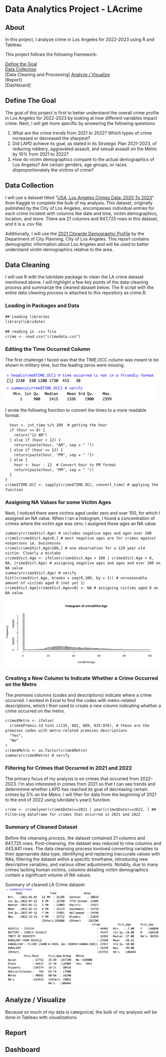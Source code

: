 # Data Analytics Project - LAcrime

## About

In this project, I analyze crime in Los Angeles for 2022-2023 using R and Tableau. 

This project follows the following framework:  

[Define the Goal](https://github.com/ChandlerTinagero/LAcrime/edit/main/README.md#define-the-goal)  
[Data Collection](https://github.com/ChandlerTinagero/LAcrime/blame/main/README.md#data-collection)  
[Data Cleaning and Processing] 
[Analyze / Visualize](https://github.com/ChandlerTinagero/LAcrime/blame/main/README.md#data-collection)  
[Report]  
[Dashboard]  

## Define The Goal

The goal of this project is first to better understand the overall crime profile in Los Angeles for 2022-2023 by looking at how different variables impact crime. Next, I will get more specific by answering the following questions:  
1. What are the crime trends from 2021 to 2022? Which types of crime increased or decreased the sharpest?  
2. Did LAPD achieve its goal, as stated in its Strategic Plan 2021-2023, of reducing robbery, aggravated assault, and sexual assault on the Metro by 10% from 2021 to 2022?  
3. How do victim demographics compare to the actual demographics of Los Angeles? Are certain genders, age groups, or races disproportionately the victims of crime?  

## Data Collection  

I will use a dataset titled "[USA, Los Angeles Crimes Data: 2020 To 2023](https://website-name.com](https://www.kaggle.com/datasets/ishmaelkiptoo/usa-los-angeles-crimes-data-2020-to-2023/data)https://www.kaggle.com/datasets/ishmaelkiptoo/usa-los-angeles-crimes-data-2020-to-2023/data)" from Kaggle to complete the bulk of my analysis. This dataset, originally published by the City of Los Angeles, encompasses individual entries for each crime incident with columns like date and time, victim demographics, location, and more. There are 21 columns and 847,725 rows in this dataset, and it is a .csv file.  

Additionally, I will use the [2021 Citywide Demographic Profile](https://planning.lacity.org/odocument/491f25dd-7c3f-4f53-984b-35b3038ecd05/standard_report_2021.pdf) by the Department of City Planning, City of Los Angeles. This report contains demographic information about Los Angeles and will be used to better understand victim demographics relative to the area.  

## Data Cleaning  

I will use R with the lubridate package to clean the LA crime dataset mentioned above. I will highlight a few key points of the data-cleaning process and summarize the cleaned dataset below. The R script with the entire data cleaning process is attached to this repository as crime.R.  

### Loading in Packages and Data  

```
## Loading libraries
library(lubridate)

## reading in .csv file
crime <- read.csv("crimedata.csv")
```

### Editing the Time Occurred Column

The first challenge I faced was that the TIME.OCC column was meant to be shown in military time, but the leading zeros were missing.  

![alt text](https://github.com/ChandlerTinagero/LAcrime/blob/main/Time%20Head.png)\
![alt text](https://github.com/ChandlerTinagero/LAcrime/blob/main/Time%20Summary.png)

I wrote the following function to convert the times to a more readable format.  
```
  hour <- int_time %/% 100  # getting the hour
  if (hour == 0) {
    return("12 AM")
  } else if (hour < 12) {
    return(paste(hour, "AM", sep = " "))
  } else if (hour == 12) {
    return(paste(hour, "PM", sep = " "))
  } else {
    hour <- hour - 12  # Convert hour to PM format
    return(paste(hour, "PM", sep = " "))
  }
}
crime$TIME.OCC <- sapply(crime$TIME.OCC, convert_time) # applying the function
```

### Assigning NA Values for some Victim Ages  

Next, I noticed there were victims aged under zero and over 100, for which I assigned an NA value. When I ran a histogram, I found a concentration of crimes where the victim age was zero. I assigned these ages an NA value.  

```
summary(crime$Vict.Age) # includes negative ages and ages over 100
crime[crime$Vict.Age<0,] # most negative ages are for crimes against nonpersons ie. businesses
crime[crime$Vict.Age>100,] # one observation for a 120 year old victim. Clearly a mistake
crime$Vict.Age <- ifelse(crime$Vict.Age > 100 | crime$Vict.Age < 0, NA, crime$Vict.Age) # assigning negative ages and ages and over 100 an NA value
summary(crime$Vict.Age) # verify
hist(crime$Vict.Age, breaks = seq(0,100, by = 1)) # unreasonable amount of victims aged 0 (not yet 1)
crime$Vict.Age[crime$Vict.Age==0] <- NA # assigning victims aged 0 an NA value
```

![alt text](https://github.com/ChandlerTinagero/LAcrime/blob/main/age%20histogram.png)  

### Creating a New Column to Indicate Whether a Crime Occurred on the Metro  

The premises columns (codes and descriptions) indicate where a crime occurred. I worked in Excel to find the codes with metro-related descriptions, which I then used to create a new column indicating whether a crime occurred on the metro.

```
crime$Metro <- ifelse(
  crime$Premis.Cd %in% c(135, 801, 809, 835:976), # these are the premises codes with metro-related premises descriptions
  "Yes",
  "No"
)
crime$Metro <- as.factor(crime$Metro)
summary(crime$Metro) # verify
```

### Filtering for Crimes that Occurred in 2021 and 2022  

The primary focus of my analysis is on crimes that occurred from 2022-2023. I'm also interested in crimes from 2021 so that I can see trends and determmine whether LAPD has reached its goal of decreasing certain crimes by 5% on the Metro. I will filter for data from the beginning of 2021 to the end of 2022 using lubridate's year() function.  

```
crime <- crime[year(crime$Date)==2021 | year(crime$Date)==2022, ] ## Filtering dataframe for crimes that occurred in 2021 and 2022
```

### Summary of Cleaned Dataset  

Before the cleansing process, the dataset contained 21 columns and 847,725 rows. Post-cleansing, the dataset was reduced to nine columns and 443,841 rows. The data cleansing process involved converting variables to their appropriate data type, identifying and replacing inaccurate values with NAs, filtering the dataset within a specific timeframe, introducing new descriptive variables, and various other adjustments. Notably, due to many crimes lacking human victims, columns detailing victim demographics contain a significant volume of NA values.  

Summary of cleaned LA Crime dataset:  
![alt text](https://github.com/ChandlerTinagero/LAcrime/blob/main/summary%20of%20cleaned%20dataset.png)

## Analyze / Visualize  

Because so much of my data is categorical, the bulk of my analysis will be done in Tableau with visualizations. 

## Report  


## Dashboard   
